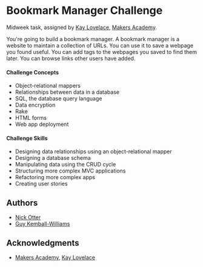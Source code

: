 # Bookmark Manager Challenge
Midweek task, assigned by [Kay Lovelace](https://github.com/neoeno), [Makers Academy](http://www.makersacademy.com/).

You're going to build a bookmark manager.  A bookmark manager is a website to maintain a collection of URLs. You can use it to save a webpage you found useful. You can add tags to the webpages you saved to find them later. You can browse links other users have added.

#### Challenge Concepts

- Object-relational mappers
- Relationships between data in a database
- SQL, the database query language
- Data encryption
- Rake
- HTML forms
- Web app deployment

#### Challenge Skills

- Designing data relationships using an object-relational mapper
- Designing a database schema
- Manipulating data using the CRUD cycle
- Structuring more complex MVC applications
- Refactoring more complex apps
- Creating user stories

## Authors

* [Nick Otter](nickotter.personal@gmail.com)
* [Guy Kemball-Williams](https://github.com/gsgkw)

## Acknowledgments

* [Makers Academy](http://www.makersacademy.com/), [Kay Lovelace](https://github.com/neoeno)
